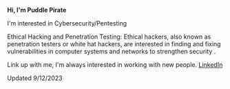**Hi, I'm Puddle Pirate**

I'm interested in Cybersecurity/Pentesting

Ethical Hacking and Penetration Testing: Ethical hackers, also known as penetration testers or white hat hackers, are interested in finding and fixing vulnerabilities in computer systems and networks to strengthen security
.

Link up with me, I'm always interested in working with new people.
[LinkedIn](https://www.linkedin.com/feed/)

Updated 9/12/2023
